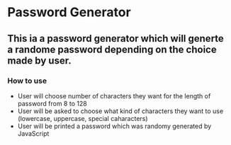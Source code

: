 # Password Generator

## This ia a password generator which will generte a randome password depending on the choice made by user.

### How to use

- User will choose number of characters they want for the length of password from 8 to 128
- User will be asked to choose what kind of characters they want to use (lowercase, uppercase, special caharacters)
- User will be printed a password which was randomy generated by JavaScript
